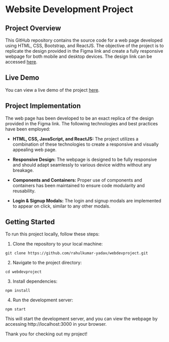 # Website Development Project

## Project Overview

This GitHub repository contains the source code for a web page developed using HTML, CSS, Bootstrap, and ReactJS. The objective of the project is to replicate the design provided in the Figma link and create a fully responsive webpage for both mobile and desktop devices. The design link can be accessed [here](https://www.figma.com/file/392G67iWd8t6WAWy6wDMPt/Basic-Responsiveness-Task?type=design&node-id=1%3A4235&mode=design&t=unn2U87AUQCZNfKR-1).

## Live Demo

You can view a live demo of the project [here](https://wbdvproject.netlify.app/).

## Project Implementation

The web page has been developed to be an exact replica of the design provided in the Figma link. The following technologies and best practices have been employed:

- **HTML, CSS, JavaScript, and ReactJS:** The project utilizes a combination of these technologies to create a responsive and visually appealing web page.

- **Responsive Design:** The webpage is designed to be fully responsive and should adapt seamlessly to various device widths without any breakage.

- **Components and Containers:** Proper use of components and containers has been maintained to ensure code modularity and reusability.

- **Login & Signup Modals:** The login and signup modals are implemented to appear on click, similar to any other modals.

## Getting Started

To run this project locally, follow these steps:

1. Clone the repository to your local machine:

```
git clone https://github.com/rahulkumar-yadav/webdevproject.git
```

2. Navigate to the project directory:

```
cd webdevproject
```

3. Install dependencies:

```
npm install
```

4. Run the development server:

```
npm start
```

This will start the development server, and you can view the webpage by accessing http://localhost:3000 in your browser.

Thank you for checking out my project!
